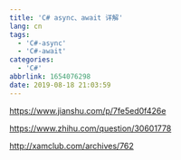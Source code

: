 ```yaml
---
title: 'C# async、await 详解'
lang: cn
tags:
  - 'C#-async'
  - 'C#-await'
categories:
  - 'C#'
abbrlink: 1654076298
date: 2019-08-18 21:03:59
---
```




https://www.jianshu.com/p/7fe5ed0f426e

https://www.zhihu.com/question/30601778

http://xamclub.com/archives/762
